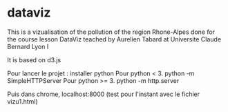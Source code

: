 # dataviz
This is a vizualisation of the pollution of the region Rhone-Alpes done for the course lesson DataViz teached by Aurelien Tabard at 
Universite Claude Bernard Lyon I

It is based on d3.js

Pour lancer le projet : 
installer python
Pour python < 3.
python -m SimpleHTTPServer
Pour python >= 3.
python -m http.server 

Puis dans chrome, localhost:8000
(test pour l'instant avec le fichier vizu1.html)
